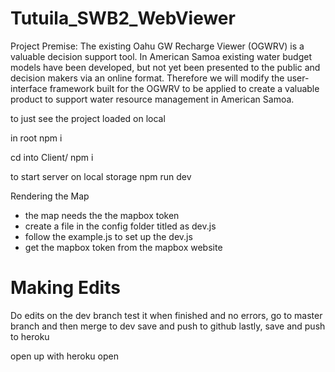 # Tutuila_SWB2_WebViewer


Project Premise: 
The existing Oahu GW Recharge Viewer (OGWRV) is a valuable decision support tool. In American Samoa existing water budget models have been developed, but not yet been presented to the public and decision makers via an online format. Therefore we will modify the user-interface framework built for the OGWRV to be applied to create a valuable product to support water resource management in American Samoa.

to just see the project loaded on local

in root
npm i

cd into Client/
npm i 

to start server on local storage
npm run dev 

Rendering the Map
- the map needs the the mapbox token
- create a file in the config folder titled as dev.js
- follow the example.js to set up the dev.js
- get the mapbox token from the mapbox website


# Making Edits

Do edits on the dev branch
test it
when finished and no errors, go to master branch and then merge to dev
save and push to github
lastly, save and push to heroku

open up with
heroku open





